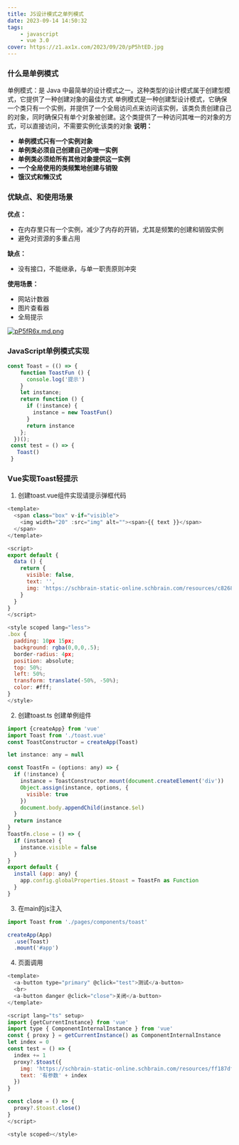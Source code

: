 ```yaml
---
title: JS设计模式之单列模式
date: 2023-09-14 14:50:32
tags:
    - javascript
    - vue 3.0 
cover: https://z1.ax1x.com/2023/09/20/pP5htED.jpg
---
```

### **什么是单例模式**
单例模式：是 Java 中最简单的设计模式之一。这种类型的设计模式属于创建型模式，它提供了一种创建对象的最佳方式
单例模式是一种创建型设计模式，它确保一个类只有一个实例，并提供了一个全局访问点来访问该实例，该类负责创建自己的对象，同时确保只有单个对象被创建。这个类提供了一种访问其唯一的对象的方式，可以直接访问，不需要实例化该类的对象
**说明：**

- **单例模式只有一个实例对象**
- **单例类必须自己创建自己的唯一实例**
- **单例类必须给所有其他对象提供这一实例**
- **一个全局使用的类频繁地创建与销毁**
- **饿汉式和懒汉式**
### **优缺点、和使用场景**
**优点：**

- 在内存里只有一个实例，减少了内存的开销，尤其是频繁的创建和销毁实例
- 避免对资源的多重占用

**缺点：**

- 没有接口，不能继承，与单一职责原则冲突

**使用场景：**

- 网站计数器
- 图片查看器
- 全局提示

[![pP5fR6x.md.png](https://z1.ax1x.com/2023/09/20/pP5fR6x.md.png)](https://imgse.com/i/pP5fR6x)
### **JavaScript单例模式实现**
```javascript
const Toast = (() => {
    function ToastFun () {
      console.log('提示')
    }
    let instance;
    return function () {
      if (!instance) {
        instance = new ToastFun()
      }
      return instance
    };
  })();
 const test = () => {
   Toast()
 }
```
### **Vue实现Toast轻提示**

1. 创建toast.vue组件实现请提示弹框代码
```javascript
<template>
  <span class="box" v-if="visible">
    <img width="20" :src="img" alt=""><span>{{ text }}</span>
  </span>
</template>

<script>
export default {
  data () {
    return {
      visible: false,
      text: '',
      img: 'https://schbrain-static-online.schbrain.com/resources/c82689d4fb6c9d8cb93b092dfed9bd70.png'
    }
  }
}
</script>

<style scoped lang="less">
.box {
  padding: 10px 15px;
  background: rgba(0,0,0,.5);
  border-radius: 4px;
  position: absolute;
  top: 50%;
  left: 50%;
  transform: translate(-50%, -50%);
  color: #fff;
}
</style>

```

2. 创建toast.ts 创建单例组件
```javascript
import {createApp} from 'vue'
import Toast from './toast.vue'
const ToastConstructor = createApp(Toast)

let instance: any = null

const ToastFn = (options: any) => {
  if (!instance) {
    instance = ToastConstructor.mount(document.createElement('div'))
    Object.assign(instance, options, {
      visible: true
    })
    document.body.appendChild(instance.$el)
  }
  return instance
}
ToastFn.close = () => {
  if (instance) {
    instance.visible = false
  }
}
export default {
  install (app: any) {
    app.config.globalProperties.$toast = ToastFn as Function
  }
}

```

3. 在main的js注入
```javascript
import Toast from './pages/components/toast'

createApp(App)
  .use(Toast)
  .mount('#app')
```

4. 页面调用
```javascript
<template>
  <a-button type="primary" @click="test">测试</a-button>
  <br>
  <a-button danger @click="close">关闭</a-button>
</template>

<script lang="ts" setup>
import {getCurrentInstance} from 'vue'
import type { ComponentInternalInstance } from 'vue'
const { proxy } = getCurrentInstance() as ComponentInternalInstance
let index = 0
const test = () => {
  index += 1
  proxy?.$toast({
    img: 'https://schbrain-static-online.schbrain.com/resources/ff187df977700d208597993e561d330f.png',
    text: '有参数' + index
  })
}

const close = () => {
  proxy?.$toast.close()
}
</script>

<style scoped></style>

```

